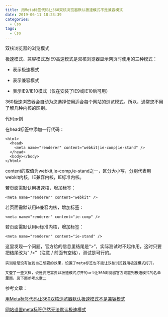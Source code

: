 ```yaml
---
title: 用Meta标签代码让360双核浏览器默认极速模式不是兼容模式
date: 2019-06-11 18:23:39
categories:
  - Css
tags:
  - Css
---
```


双核浏览器的浏览模式

极速模式、兼容模式及IE9高速模式是双核浏览器显示网页时使用的三种模式：

- 表示极速模式

- 表示兼容模式

- 表示IE9/IE10模式（仅在安装了IE9或IE10后可用）

360极速浏览器会自动为您选择使用适合每个网站的浏览模式。所以，通常您不用了解几种内核的区别。

代码示例

在head标签中添加一行代码：
 
```
<html>  
  <head>  
    <meta name="renderer" content="webkit|ie-comp|ie-stand" />  
  </head>  
  <body></body>  
</html>
```
content的取值为webkit,ie-comp,ie-stand之一，区分大小写，分别代表用webkit内核，IE兼容内核，IE标准内核。

若页面需默认用极速核，增加标签：
```
<meta name="renderer" content="webkit" /> 
```
若页面需默认用ie兼容内核，增加标签：
```
<meta name="renderer" content="ie-comp" /> 
```
若页面需默认用ie标准内核，增加标签：
```
<meta name="renderer" content="ie-stand" />
```
这里发现一个问题，官方给的信息里结尾是“>”，实际测试时不起作用，这时只要把结尾改为“ />”（注意 / 前面有空格），测试是可行的。 

<code>实测后是没有达到自己想要的效果，设置了meta标签也不能让双核浏览器用极速模式打开。</code>

<code>又查了一些文档，说是要把需要以极速模式打开的url让360浏览器官方设置到极速模式的名单里面，见下面参考文章二</code>


参考文章：

[用Meta标签代码让360双核浏览器默认极速模式不是兼容模式](https://www.jb51.net/web/259920.html)

[网站设置meta标签仍然无法默认极速模式](https://bbs.360.cn/forum.php?mod=viewthread&tid=15451810&highlight=meta)